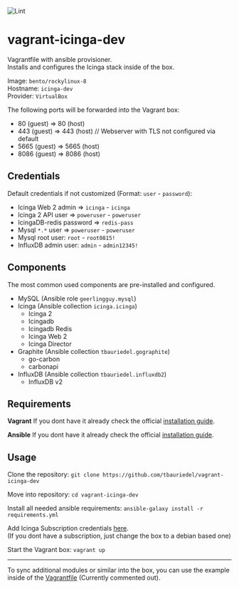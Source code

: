 ![Lint](https://github.com/tbauriedel/vagrant-icinga-dev/actions/workflows/linting.yml/badge.svg)

# vagrant-icinga-dev

Vagrantfile with ansible provisioner.  
Installs and configures the Icinga stack inside of the box.

Image: `bento/rockylinux-8`  
Hostname: `icinga-dev`  
Provider: `VirtualBox`  

The following ports will be forwarded into the Vagrant box:
* 80 (guest) => 80 (host)
* 443 (guest) => 443 (host) // Webserver with TLS not configured via default
* 5665 (guest) => 5665 (host)
* 8086 (guest) => 8086 (host)

## Credentials

Default credentials if not customized (Format: `user` - `password`):
* Icinga Web 2 admin => `icinga` - `icinga`
* Icinga 2 API user => `poweruser` - `poweruser`
* IcingaDB-redis password => `redis-pass`
* Mysql `*.*` user => `poweruser` - `poweruser`
* Mysql root user: `root` - `root0815!`
* InfluxDB admin user: `admin` - `admin12345!`

## Components

The most common used components are pre-installed and configured.
* MySQL (Ansible role `geerlingguy.mysql`)
* Icinga (Ansible collection `icinga.icinga`)
  * Icinga 2
  * Icingadb
  * Icingadb Redis
  * Icinga Web 2
  * Icinga Director
* Graphite (Ansible collection `tbauriedel.gographite`)
  * go-carbon
  * carbonapi
* InfluxDB (Ansible collection `tbauriedel.influxdb2`)
  * InfluxDB v2

## Requirements

**Vagrant**
If you dont have it already check the official [installation guide](https://developer.hashicorp.com/vagrant/docs/installation).

**Ansible**
If you dont have it already check the official [installation guide](https://docs.ansible.com/ansible/latest/installation_guide/intro_installation.html).

## Usage
Clone the repository: `git clone https://github.com/tbauriedel/vagrant-icinga-dev`

Move into repository: `cd vagrant-icinga-dev`

Install all needed ansible requirements: `ansible-galaxy install -r requirements.yml`

Add Icinga Subscription credentials [here](ansible/vars/icinga2_repo.yml).  
(If you dont have a subscription, just change the box to a debian based one)

Start the Vagrant box: `vagrant up`

---

To sync additional modules or similar into the box, you can use the example inside of the [Vagrantfile](Vagrantfile) (Currently commented out).
